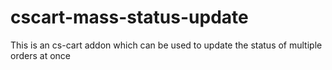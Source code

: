 # cscart-mass-status-update
This is an cs-cart addon which can be used to update the status of multiple orders at once
